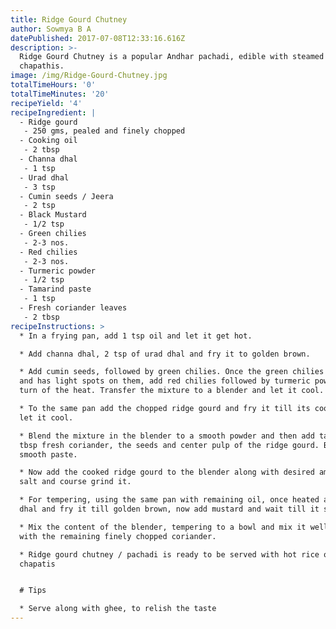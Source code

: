 ```yaml
---
title: Ridge Gourd Chutney
author: Sowmya B A
datePublished: 2017-07-08T12:33:16.616Z
description: >-
  Ridge Gourd Chutney is a popular Andhar pachadi, edible with steamed rice or
  chapathis.
image: /img/Ridge-Gourd-Chutney.jpg
totalTimeHours: '0'
totalTimeMinutes: '20'
recipeYield: '4'
recipeIngredient: |
  - Ridge gourd
   - 250 gms, pealed and finely chopped
  - Cooking oil
   - 2 tbsp
  - Channa dhal
   - 1 tsp
  - Urad dhal
   - 3 tsp
  - Cumin seeds / Jeera
   - 2 tsp
  - Black Mustard
   - 1/2 tsp
  - Green chilies
   - 2-3 nos.
  - Red chilies
   - 2-3 nos.
  - Turmeric powder
   - 1/2 tsp
  - Tamarind paste
   - 1 tsp
  - Fresh coriander leaves
   - 2 tbsp
recipeInstructions: >
  * In a frying pan, add 1 tsp oil and let it get hot.

  * Add channa dhal, 2 tsp of urad dhal and fry it to golden brown.

  * Add cumin seeds, followed by green chilies. Once the green chilies are fried
  and has light spots on them, add red chilies followed by turmeric powder and
  turn of the heat. Transfer the mixture to a blender and let it cool.

  * To the same pan add the chopped ridge gourd and fry it till its cooked and
  let it cool.

  * Blend the mixture in the blender to a smooth powder and then add tamarind, 1
  tbsp fresh coriander, the seeds and center pulp of the ridge gourd. Blend to a
  smooth paste.

  * Now add the cooked ridge gourd to the blender along with desired amount of
  salt and course grind it.

  * For tempering, using the same pan with remaining oil, once heated add urad
  dhal and fry it till golden brown, now add mustard and wait till it sputters. 

  * Mix the content of the blender, tempering to a bowl and mix it well. Garnish
  with the remaining finely chopped coriander.

  * Ridge gourd chutney / pachadi is ready to be served with hot rice or
  chapatis


  # Tips

  * Serve along with ghee, to relish the taste
---
```




